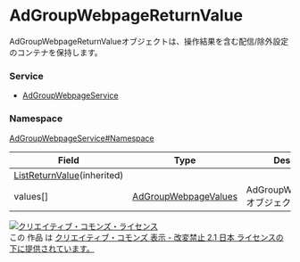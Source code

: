 # AdGroupWebpageReturnValue
AdGroupWebpageReturnValueオブジェクトは、操作結果を含む配信/除外設定のコンテナを保持します。

### Service
+ [AdGroupWebpageService](../../services/AdGroupWebpageService.md)

### Namespace
[AdGroupWebpageService#Namespace](../../services/AdGroupWebpageService.md#namespace)

| Field | Type | Description |
|---|---|---|
|<a href="../Common/ListReturnValue.md">ListReturnValue</a>(inherited)|||
| values[]| <a href="AdGroupWebpageValues.md">AdGroupWebpageValues</a>| AdGroupWebpageValuesオブジェクト配列 |

<a rel="license" href="http://creativecommons.org/licenses/by-nd/2.1/jp/"><img alt="クリエイティブ・コモンズ・ライセンス" style="border-width:0" src="https://i.creativecommons.org/l/by-nd/2.1/jp/88x31.png" /></a><br />この 作品 は <a rel="license" href="http://creativecommons.org/licenses/by-nd/2.1/jp/">クリエイティブ・コモンズ 表示 - 改変禁止 2.1 日本 ライセンスの下に提供されています。</a>

